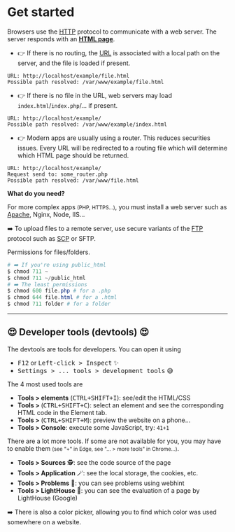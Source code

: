 # Get started

<div class="row row-cols-lg-2"><div>

Browsers use the [HTTP](/operating-systems/networking/protocols/http.md) protocol to communicate with a web server. The server responds with an **[HTML page](../html/index.md)**.

* 👉 If there is no routing, the [URL](random/url.md) is associated with a local path on the server, and the file is loaded if present.

```text!
URL: http://localhost/example/file.html
Possible path resolved: /var/www/example/file.html
```

* 👉 If there is no file in the URL, web servers may load `index.html`/`index.php`/... if present.

```text!
URL: http://localhost/example/
Possible path resolved: /var/www/example/index.html
```

* 👉 Modern apps are usually using a router. This reduces securities issues. Every URL will be redirected to a routing file which will determine which HTML page should be returned.

```text!
URL: http://localhost/example/
Request send to: some_router.php 
Possible path resolved: /var/www/file.html
```

</div><div>

**What do you need?**

For more complex apps <small>(PHP, HTTPS...)</small>, you must install a web server such as [Apache](/operating-systems/cloud/webservers/apache/index.md), Nginx, Node, IIS...

➡️ To upload files to a remote server, use secure variants of the [FTP](/operating-systems/networking/protocols/ftp.md) protocol such as [SCP](/operating-systems/networking/protocols/scp.md) or SFTP.

Permissions for files/folders.

```powershell
# ➡️ If you're using public_html
$ chmod 711 ~
$ chmod 711 ~/public_html
# ➡️ The least permissions
$ chmod 600 file.php # for a .php
$ chmod 644 file.html # for a .html
$ chmod 711 folder # for a folder
```
</div></div>

<hr class="sep-both">

## 😍 Developer tools (devtools) 😍

<div class="row row-cols-lg-2"><div>

The devtools are tools for developers. You can open it using

* <kbd>F12</kbd> or <kbd>Left-click > Inspect</kbd> ✨
* <kbd>Settings > ... tools > development tools</kbd> 😅

The 4 most used tools are

* **Tools > elements** <span class="small">(<kbd>CTRL+SHIFT+I</kbd>)</span>: see/edit the HTML/CSS
* **Tools > <i class="bi bi-box-arrow-in-up-left"></i>** <span class="small">(<kbd>CTRL+SHIFT+C</kbd>)</span>: select an element and see the corresponding HTML code in the Element tab.
* **Tools > <i class="bi bi-window"></i>** <span class="small">(<kbd>CTRL+SHIFT+M</kbd>)</span>: preview the website on a phone...
* **Tools > Console**: execute some JavaScript, try: `41+1`
</div><div>

There are a lot more tools. If some are not available for you, you may have to enable them <small>(see "+" in Edge, see "... > more tools" in Chrome...)</small>.

* **Tools > Sources** 🕵️: see the code source of the page
* **Tools > Application** 🪄: see the local storage, the cookies, etc.
* **Tools > Problems** 🧟: you can see problems using webhint
* **Tools > LightHouse** 🥇: you can see the evaluation of a page by LightHouse (Google)

➡️ There is also a color picker, allowing you to find which color was used somewhere on a website.
</div></div>